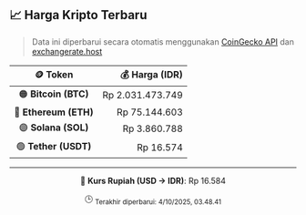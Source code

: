 

<!-- HARGA_KRIPTO -->
## 📈 Harga Kripto Terbaru

> Data ini diperbarui secara otomatis menggunakan [CoinGecko API](https://www.coingecko.com/) dan [exchangerate.host](https://exchangerate.host/)

<div align="center">

| 🪙 Token | 💰 Harga (IDR) |
|:------:|---------------:|
| 🟠 **Bitcoin (BTC)**   | Rp 2.031.473.749 |
| 🔵 **Ethereum (ETH)**  | Rp 75.144.603 |
| 🟣 **Solana (SOL)**    | Rp 3.860.788 |
| 🟢 **Tether (USDT)**   | Rp 16.574 |

---

💱 **Kurs Rupiah (USD → IDR)**: Rp 16.584

🕒 <sub>Terakhir diperbarui: 4/10/2025, 03.48.41</sub>

</div>
<!-- /HARGA_KRIPTO -->